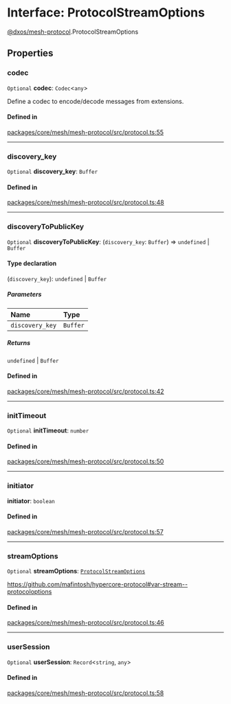 # Interface: ProtocolStreamOptions

[@dxos/mesh-protocol](../modules/dxos_mesh_protocol.md).ProtocolStreamOptions

## Properties

### codec

 `Optional` **codec**: `Codec`<`any`\>

Define a codec to encode/decode messages from extensions.

#### Defined in

[packages/core/mesh/mesh-protocol/src/protocol.ts:55](https://github.com/dxos/dxos/blob/main/packages/core/mesh/mesh-protocol/src/protocol.ts#L55)

___

### discovery_key

 `Optional` **discovery_key**: `Buffer`

#### Defined in

[packages/core/mesh/mesh-protocol/src/protocol.ts:48](https://github.com/dxos/dxos/blob/main/packages/core/mesh/mesh-protocol/src/protocol.ts#L48)

___

### discoveryToPublicKey

 `Optional` **discoveryToPublicKey**: (`discovery_key`: `Buffer`) => `undefined` \| `Buffer`

#### Type declaration

(`discovery_key`): `undefined` \| `Buffer`

##### Parameters

| Name | Type |
| :------ | :------ |
| `discovery_key` | `Buffer` |

##### Returns

`undefined` \| `Buffer`

#### Defined in

[packages/core/mesh/mesh-protocol/src/protocol.ts:42](https://github.com/dxos/dxos/blob/main/packages/core/mesh/mesh-protocol/src/protocol.ts#L42)

___

### initTimeout

 `Optional` **initTimeout**: `number`

#### Defined in

[packages/core/mesh/mesh-protocol/src/protocol.ts:50](https://github.com/dxos/dxos/blob/main/packages/core/mesh/mesh-protocol/src/protocol.ts#L50)

___

### initiator

 **initiator**: `boolean`

#### Defined in

[packages/core/mesh/mesh-protocol/src/protocol.ts:57](https://github.com/dxos/dxos/blob/main/packages/core/mesh/mesh-protocol/src/protocol.ts#L57)

___

### streamOptions

 `Optional` **streamOptions**: [`ProtocolStreamOptions`](dxos_mesh_protocol.ProtocolStreamOptions.md)

https://github.com/mafintosh/hypercore-protocol#var-stream--protocoloptions

#### Defined in

[packages/core/mesh/mesh-protocol/src/protocol.ts:46](https://github.com/dxos/dxos/blob/main/packages/core/mesh/mesh-protocol/src/protocol.ts#L46)

___

### userSession

 `Optional` **userSession**: `Record`<`string`, `any`\>

#### Defined in

[packages/core/mesh/mesh-protocol/src/protocol.ts:58](https://github.com/dxos/dxos/blob/main/packages/core/mesh/mesh-protocol/src/protocol.ts#L58)
